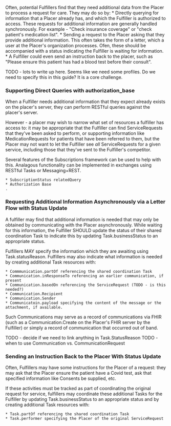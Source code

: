 Often, potential Fulfillers find that they need additional data from the Placer to process a request for care. They may do so by:
    * Directly querying for information that a Placer already has, and which the Fulfiller is authorized to access. These requests for additional information are generally handled synchronously. For example - "Check insurance coverage" or "check patient's medication list". 
    * Sending a request to the Placer asking that they provide additional information. This often takes the form of a letter, which a user at the Placer's organization processes. Ofen, these should be accompanied with a status indicating the Fulfiller is waiting for information.
    * A Fulfiller could even send an instruction back to the placer, such as "Please ensure this patient has had a blood test before their consult". 

TODO - lots to write up here. Seems like we need some profiles. Do we need to specify this in this guide? It is a core challenge. 

### Supporting Direct Queries with authorization_base
When a Fulfiller needs additional information that they expect already exists on the placer's server, they can perform RESTful queries against the placer's server.

However - a placer may wish to narrow what set of resources a fulfiller has access to: it may be appropriate that the Fulfiller can find ServiceRequests that they've been asked to perform, or supporting information
like MedicationRequests for patients that have been referred to them, but the Placer may not want to let the Fulfiller see *all* ServiceRequests for a given service, including those that they've sent to the Fulfiller's
competitor. 

Several features of the Subscriptions framework can be used to help with this. Analagous functionality can be implemented in exchanges using RESTful Tasks or Messaging+REST.

```
* SubscriptionStatus relatedQuery
* Authorization Base
.
```
### Requesting Additional Information Asynchronously via a Letter Flow with Status Update

A fulfiller may find that additional information is needed that may only be obtained by communicating with the Placer asynchronously. While waiting for this information, the Fulfiller SHOULD update the status of their shared coordination Task to indicate this by updating Task.businessStatus to an appropriate status. 

Fulfillers MAY specify the information which they are awaiting using Task.statusReason. Fulfillers may also indicate what information is needed by creating additional Task resources with:

```
* Commmunication.partOf referencing the shared coordination Task
* Communication.inResponseTo referencing an earlier communication, if present
* Communication.basedOn referencing the ServiceRequest (TODO - is this needed?)
* Communication.Recipient
* Communication.Sender
* Communicatoin.payload specifying the content of the message or the attachment, if available.
```

Such Communications may serve as a record of communications via FHIR (such as a Communication.Create on the Placer's FHIR server by the Fulfiller) or simply a record of communication that occurred out of band. 
    
TODO - decide if we need to link anything in Task.StatusReason
TODO - when to use Communication vs. CommunicationRequest

### Sending an Instruction Back to the Placer With Status Update

Often, Fulfillers may have some instructions for the Placer of a request: they may ask that the Placer ensure the patient have a Covid test, ask that specified information like Consents be supplied, etc. 

If these activities must be tracked as part of coordinating the original request for service, fulfillers may coordinate these additional Tasks for the Fulfiller by updating Task.businessStatus to an appropriate status and by creating additional Task resources with:

```
* Task.partOf referencing the shared coordination Task
* Task.performer specifying the Placer of the original ServiceRequest 
```
